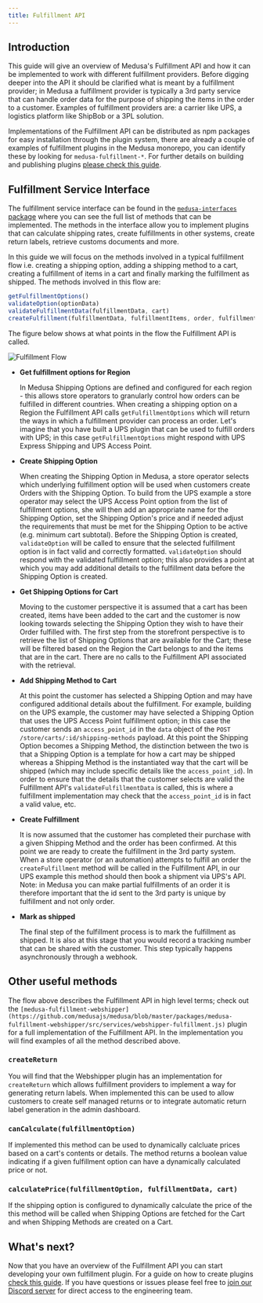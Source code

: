 ```yaml
---
title: Fulfillment API
---
```


## **Introduction**

This guide will give an overview of Medusa's Fulfillment API and how it can be implemented to work with different fulfillment providers. Before digging deeper into the API it should be clarified what is meant by a fulfillment provider; in Medusa a fulfillment provider is typically a 3rd party service that can handle order data for the purpose of shipping the items in the order to a customer. Examples of fulfillment providers are: a carrier like UPS, a logistics platform like ShipBob or a 3PL solution.

Implementations of the Fulfillment API can be distributed as npm packages for easy installation through the plugin system, there are already a couple of examples of fulfillment plugins in the Medusa monorepo, you can identify these by looking for `medusa-fulfillment-*`. For further details on building and publishing plugins [please check this guide](https://docs.medusa-commerce.com/how-to/plugins).

## Fulfillment Service Interface

The fulfillment service interface can be found in the [`medusa-interfaces` package](https://github.com/medusajs/medusa/blob/master/packages/medusa-interfaces/src/fulfillment-service.js) where you can see the full list of methods that can be implemented. The methods in the interface allow you to implement plugins that can calculate shipping rates, create fulfillments in other systems, create return labels, retrieve customs documents and more.

In this guide we will focus on the methods involved in a typical fulfillment flow i.e. creating a shipping option, adding a shipping method to a cart, creating a fulfillment of items in a cart and finally marking the fulfillment as shipped. The methods involved in this flow are:

```jsx
getFulfillmentOptions()
validateOption(optionData)
validateFulfillmentData(fulfillmentData, cart)
createFulfillment(fulfillmentData, fulfillmentItems, order, fulfillment)
```

The figure below shows at what points in the flow the Fulfillment API is called.

![Fulfillment Flow](https://user-images.githubusercontent.com/7554214/133107092-981505ea-230a-4399-9d95-3f2ec59a7dcc.png)

- **Get fulfillment options for Region**

  In Medusa Shipping Options are defined and configured for each region - this allows store operators to granularly control how orders can be fulfilled in different countries. When creating a shipping option on a Region the Fulfillment API calls `getFulfillmentOptions` which will return the ways in which a fulfillment provider can process an order. Let's imagine that you have built a UPS plugin that can be used to fulfill orders with UPS; in this case `getFulfillmentOptions` might respond with UPS Express Shipping and UPS Access Point.

- **Create Shipping Option**

  When creating the Shipping Option in Medusa, a store operator selects which underlying fulfillment option will be used when customers create Orders with the Shipping Option. To build from the UPS example a store operator may select the UPS Access Point option from the list of fulfillment options, she will then add an appropriate name for the Shipping Option, set the Shipping Option's price and if needed adjust the requirements that must be met for the Shipping Option to be active (e.g. minimum cart subtotal). Before the Shipping Option is created, `validateOption` will be called to ensure that the selected fulfillment option is in fact valid and correctly formatted. `validateOption` should respond with the validated fulfillment option; this also provides a point at which you may add additional details to the fulfillment data before the Shipping Option is created.

- **Get Shipping Options for Cart**

  Moving to the customer perspective it is assumed that a cart has been created, items have been added to the cart and the customer is now looking towards selecting the Shipping Option they wish to have their Order fulfilled with. The first step from the storefront perspective is to retrieve the list of Shipping Options that are available for the Cart; these will be filtered based on the Region the Cart belongs to and the items that are in the cart. There are no calls to the Fulfillment API associated with the retrieval.

- **Add Shipping Method to Cart**

  At this point the customer has selected a Shipping Option and may have configured additional details about the fulfillment. For example, building on the UPS example, the customer may have selected a Shipping Option that uses the UPS Access Point fulfillment option; in this case the customer sends an `access_point_id` in the `data` object of the `POST /store/carts/:id/shipping-methods` payload. At this point the Shipping Option becomes a Shipping Method, the distinction between the two is that a Shipping Option is a template for how a cart may be shipped whereas a Shipping Method is the instantiated way that the cart will be shipped (which may include specific details like the `access_point_id`). In order to ensure that the details that the customer selects are valid the Fulfillment API's `validateFulfillmentData` is called, this is where a fulfillment implementation may check that the `access_point_id` is in fact a valid value, etc.

- **Create Fulfillment**

  It is now assumed that the customer has completed their purchase with a given Shipping Method and the order has been confirmed. At this point we are ready to create the fulfillment in the 3rd party system. When a store operator (or an automation) attempts to fulfill an order the `createFulfillment` method will be called in the Fulfillment API, in our UPS example this method should then book a shipment via UPS's API.
  Note: in Medusa you can make partial fulfillments of an order it is therefore important that the id sent to the 3rd party is unique by fulfillment and not only order.

- **Mark as shipped**

  The final step of the fulfillment process is to mark the fulfillment as shipped. It is also at this stage that you would record a tracking number that can be shared with the customer. This step typically happens asynchronously through a webhook.

## Other useful methods

The flow above describes the Fulfillment API in high level terms; check out the `[medusa-fulfillment-webshipper](https://github.com/medusajs/medusa/blob/master/packages/medusa-fulfillment-webshipper/src/services/webshipper-fulfillment.js)` plugin for a full implementation of the Fulfillment API. In the implementation you will find examples of all the method described above.

### `createReturn`

You will find that the Webshipper plugin has an implementation for `createReturn` which allows fulfillment providers to implement a way for generating return labels. When implemented this can be used to allow customers to create self managed returns or to integrate automatic return label generation in the admin dashboard.

### `canCalculate(fulfillmentOption)`

If implemented this method can be used to dynamically calcluate prices based on a cart's contents or details. The method returns a boolean value indicating if a given fulfillment option can have a dynamically calculated price or not.

### `calculatePrice(fulfillmentOption, fulfillmentData, cart)`

If the shipping option is configured to dynamically calculate the price of the this method will be called when Shipping Options are fetched for the Cart and when Shipping Methods are created on a Cart.

## What's next?

Now that you have an overview of the Fulfillment API you can start developing your own fulfillment plugin. For a guide on how to create plugins [check this guide](https://docs.medusa-commerce.com/how-to/plugins). If you have questions or issues please feel free to [join our Discord server](https://discord.gg/H6naACAK) for direct access to the engineering team.
